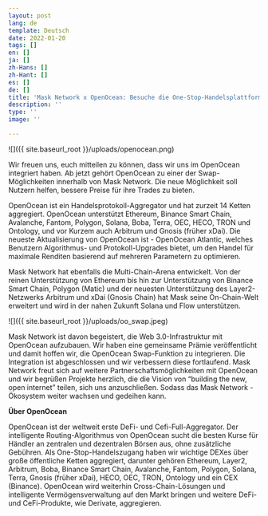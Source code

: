 ```yaml
---
layout: post
lang: de
template: Deutsch
date: 2022-01-20
tags: []
en: []
ja: []
zh-Hans: []
zh-Hant: []
es: []
de: []
title: 'Mask Network x OpenOcean: Besuche die One-Stop-Handelsplattform auf Twitter'
description: ''
type: ''
image: ''

---
```

![]({{ site.baseurl_root }}/uploads/openocean.png)

Wir freuen uns, euch mitteilen zu können, dass wir uns im OpenOcean integriert haben. Ab jetzt gehört OpenOcean zu einer der Swap-Möglichkeiten innerhalb von Mask Network. Die neue Möglichkeit soll Nutzern helfen, bessere Preise für ihre Trades zu bieten.

OpenOcean ist ein Handelsprotokoll-Aggregator und hat zurzeit 14 Ketten aggregiert. OpenOcean unterstützt Ethereum, Binance Smart Chain, Avalanche, Fantom, Polygon, Solana, Boba, Terra, OEC, HECO, TRON und Ontology, und vor Kurzem auch Arbitrum und Gnosis (früher xDai). Die neueste Aktualisierung von OpenOcean ist - OpenOcean Atlantic, welches Benutzern Algorithmus- und Protokoll-Upgrades bietet, um den Handel für maximale Renditen basierend auf mehreren Parametern zu optimieren.

Mask Network hat ebenfalls die Multi-Chain-Arena entwickelt. Von der reinen Unterstützung von Ethereum bis hin zur Unterstützung von Binance Smart Chain, Polygon (Matic) und der neuesten Unterstützung des Layer2-Netzwerks Arbitrum und xDai (Gnosis Chain) hat Mask seine On-Chain-Welt erweitert und wird in der nahen Zukunft Solana und Flow unterstützen.

![]({{ site.baseurl_root }}/uploads/oo_swap.jpeg)

Mask Network ist davon begeistert, die Web 3.0-Infrastruktur mit OpenOcean aufzubauen. Wir haben eine gemeinsame Prämie veröffentlicht und damit hoffen wir, die OpenOcean Swap-Funktion zu integrieren. Die Integration ist abgeschlossen und wir verbessern diese fortlaufend. Mask Network freut sich auf weitere Partnerschaftsmöglichkeiten mit OpenOcean und wir begrüßen Projekte herzlich, die die Vision von “building the new, open internet” teilen, sich uns anzuschließen. Sodass das Mask Network - Ökosystem weiter wachsen und gedeihen kann.

**Über OpenOcean**

OpenOcean ist der weltweit erste DeFi- und Cefi-Full-Aggregator. Der intelligente Routing-Algorithmus von OpenOcean sucht die besten Kurse für Händler an zentralen und dezentralen Börsen aus, ohne zusätzliche Gebühren. Als One-Stop-Handelszugang haben wir wichtige DEXes über große öffentliche Ketten aggregiert, darunter gehören Ethereum, Layer2, Arbitrum, Boba, Binance Smart Chain, Avalanche, Fantom, Polygon, Solana, Terra, Gnosis (früher xDai), HECO, OEC, TRON, Ontology und ein CEX (Binance). OpenOcean wird weiterhin Cross-Chain-Lösungen und intelligente Vermögensverwaltung auf den Markt bringen und weitere DeFi- und CeFi-Produkte, wie Derivate, aggregieren.